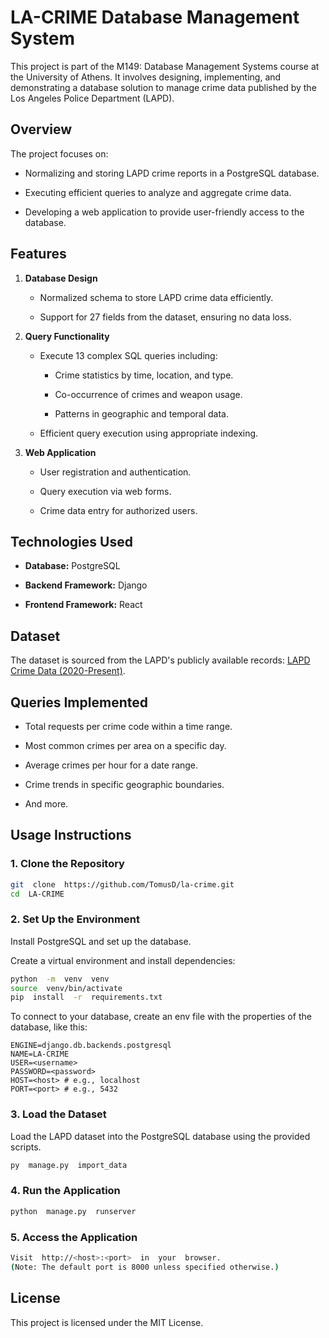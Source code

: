 # LA-CRIME Database Management System

  

  

This project is part of the M149: Database Management Systems course at the University of Athens. It involves designing, implementing, and demonstrating a database solution to manage crime data published by the Los Angeles Police Department (LAPD).

  

  

## Overview

  

  

The project focuses on:

  

- Normalizing and storing LAPD crime reports in a PostgreSQL database.

- Executing efficient queries to analyze and aggregate crime data.

- Developing a web application to provide user-friendly access to the database.

  

  

## Features

  
  

1.  **Database Design**

  

    - Normalized schema to store LAPD crime data efficiently.

    - Support for 27 fields from the dataset, ensuring no data loss.

  

  

2.  **Query Functionality**

  

    - Execute 13 complex SQL queries including:

        - Crime statistics by time, location, and type.

        - Co-occurrence of crimes and weapon usage.

        - Patterns in geographic and temporal data.

    - Efficient query execution using appropriate indexing.

  

3.  **Web Application**

  

    - User registration and authentication.

    - Query execution via web forms.

    - Crime data entry for authorized users.

  
  

## Technologies Used

  

-  **Database:** PostgreSQL

-  **Backend Framework:** Django

-  **Frontend Framework:** React

  
  

## Dataset

  

The dataset is sourced from the LAPD's publicly available records: [LAPD Crime Data (2020-Present)](https://data.lacity.org/Public-Safety/Crime-Data-from-2020-to-Present/2nrs-mtv8).

  
  
  

## Queries Implemented

  

- Total requests per crime code within a time range.

- Most common crimes per area on a specific day.

- Average crimes per hour for a date range.

- Crime trends in specific geographic boundaries.

- And more.

  

## Usage Instructions

  

  

### 1. Clone the Repository

  

```bash
git  clone  https://github.com/TomusD/la-crime.git
cd  LA-CRIME
```

  

  

### 2. Set Up the Environment

  

Install PostgreSQL and set up the database.

Create a virtual environment and install dependencies:

  

```bash
python  -m  venv  venv
source  venv/bin/activate
pip  install  -r  requirements.txt
```

  

To connect to your database, create an env file with the properties of the database, like this:

```
ENGINE=django.db.backends.postgresql
NAME=LA-CRIME
USER=<username>
PASSWORD=<password>
HOST=<host> # e.g., localhost
PORT=<port> # e.g., 5432
```

  

  

### 3. Load the Dataset

  

Load the LAPD dataset into the PostgreSQL database using the provided scripts.

  

```bash
py  manage.py  import_data
```

  

### 4. Run the Application

  

```bash
python  manage.py  runserver
```

  

### 5. Access the Application

  

```bash
Visit  http://<host>:<port>  in  your  browser.
(Note: The default port is 8000 unless specified otherwise.)
```

  

  

## License

  

This project is licensed under the MIT License.
